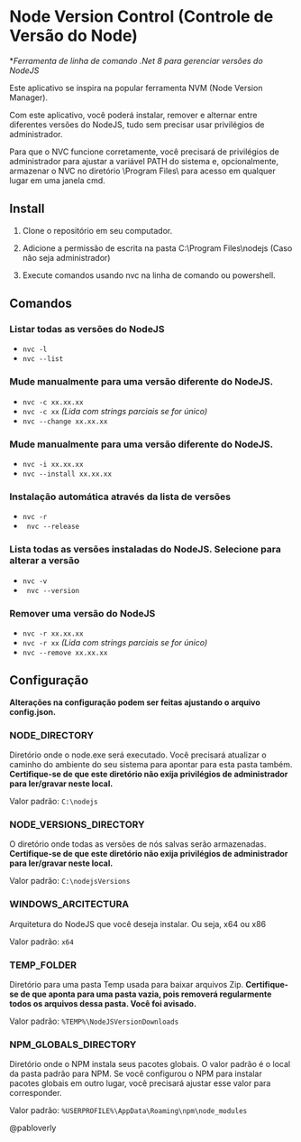 # Node Version Control (Controle de Versão do Node)

**Ferramenta de linha de comando .Net 8 para gerenciar versões do NodeJS*

Este aplicativo se inspira na popular ferramenta NVM (Node Version Manager).

  
Com este aplicativo, você poderá instalar, remover e alternar entre diferentes versões do NodeJS, tudo sem precisar usar privilégios de administrador.

Para que o NVC funcione corretamente, você precisará de privilégios de administrador para ajustar a variável PATH do sistema e, opcionalmente, armazenar o NVC no diretório \Program Files\ para acesso em qualquer lugar em uma janela cmd.

## Install

1. Clone o repositório em seu computador.

2. Adicione a permissão de escrita na pasta C:\Program Files\nodejs (Caso não seja administrador)

4. Execute comandos usando nvc na linha de comando ou powershell.

## Comandos

### Listar todas as versões do NodeJS

* ``` nvc -l ```
* ``` nvc --list ```

### Mude manualmente para uma versão diferente do NodeJS.

* ``` nvc -c xx.xx.xx ```
* ``` nvc -c xx ``` *(Lida com strings parciais se for único)*
* ``` nvc --change xx.xx.xx ```


### Mude manualmente para uma versão diferente do NodeJS.

* ``` nvc -i xx.xx.xx ```
* ``` nvc --install xx.xx.xx ```

### Instalação automática através da lista de versões

* ``` nvc -r ```
* ``` nvc --release```

### Lista todas as versões instaladas do NodeJS. Selecione para alterar a versão

* ``` nvc -v ```
* ``` nvc --version```

### Remover uma versão do NodeJS

* ``` nvc -r xx.xx.xx ```
* ``` nvc -r xx ``` *(Lida com strings parciais se for único)*
* ``` nvc --remove xx.xx.xx ```


## Configuração

**Alterações na configuração podem ser feitas ajustando o arquivo config.json.**

### NODE_DIRECTORY

Diretório onde o node.exe será executado. Você precisará atualizar o caminho do ambiente do seu sistema para apontar para esta pasta também. **Certifique-se de que este diretório não exija privilégios de administrador para ler/gravar neste local.**

Valor padrão: ``` C:\nodejs ```

### NODE_VERSIONS_DIRECTORY

O diretório onde todas as versões de nós salvas serão armazenadas. **Certifique-se de que este diretório não exija privilégios de administrador para ler/gravar neste local.**

Valor padrão: ``` C:\nodejsVersions ```

### WINDOWS_ARCITECTURA

Arquitetura do NodeJS que você deseja instalar. Ou seja, x64 ou x86

Valor padrão: ``` x64 ```

### TEMP_FOLDER

Diretório para uma pasta Temp usada para baixar arquivos Zip. **Certifique-se de que aponta para uma pasta vazia, pois removerá regularmente todos os arquivos dessa pasta. Você foi avisado.**

Valor padrão: ``` %TEMP%\NodeJSVersionDownloads ```

### NPM_GLOBALS_DIRECTORY

Diretório onde o NPM instala seus pacotes globais. O valor padrão é o local da pasta padrão para NPM. Se você configurou o NPM para instalar pacotes globais em outro lugar, você precisará ajustar esse valor para corresponder.

Valor padrão: ``` %USERPROFILE%\AppData\Roaming\npm\node_modules ```

@pabloverly
